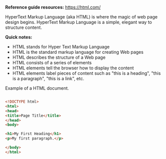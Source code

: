 **Reference guide resources:** https://html.com/ 

HyperText Markup Language (aka HTML) is where the magic of web page design begins. HyperText Markup Language is a simple, elegant way to structure content. 

**Quick notes:**

- HTML stands for Hyper Text Markup Language
- HTML is the standard markup language for creating Web pages
- HTML describes the structure of a Web page
- HTML consists of a series of elements
- HTML elements tell the browser how to display the content
- HTML elements label pieces of content such as "this is a heading", "this is a paragraph", "this is a link", etc. 

Example of a HTML document. 

```html 

<!DOCTYPE html>
<html>
<head>
<title>Page Title</title>
</head>
<body>

<h1>My First Heading</h1>
<p>My first paragraph.</p>

</body>
</html>
```